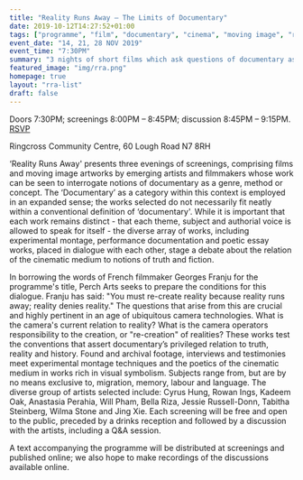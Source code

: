 ```yaml
---
title: "Reality Runs Away – The Limits of Documentary"
date: 2019-10-12T14:27:52+01:00
tags: ["programme", "film", "documentary", "cinema", "moving image", "reality runs away"]
event_date: "14, 21, 28 NOV 2019"
event_time: "7:30PM"
summary: "3 nights of short films which ask questions of documentary as a genre, method or concept and explore the tensions between fiction and reality in cinema"
featured_image: "img/rra.png"
homepage: true
layout: "rra-list"
draft: false
---
```


Doors 7:30PM; screenings 8:00PM – 8:45PM; discussion 8:45PM – 9:15PM. <a href="https://www.eventbrite.co.uk/e/film-reality-runs-away-the-limits-of-documentary-tickets-76776728261" target="blank">RSVP</a>

Ringcross Community Centre, 60 Lough Road N7 8RH

‘Reality Runs Away' presents three evenings of screenings, comprising films and moving image artworks by emerging artists and filmmakers whose work can be seen to interrogate notions of documentary as a genre, method or concept. The ‘Documentary’ as a category within this context is employed in an expanded sense; the works selected do not necessarily fit neatly within a conventional definition of ‘documentary'. While it is important  that each work remains distinct - that each theme, subject and authorial voice is allowed to speak for itself - the diverse array of works, including experimental montage, performance documentation and poetic essay works, placed in dialogue with each other, stage a debate about the relation of the cinematic medium to notions of truth and fiction.

In borrowing the words of French filmmaker Georges Franju for the programme's title, Perch Arts seeks to prepare the conditions for this dialogue. Franju has said: "You must re-create reality because reality runs away; reality denies reality." The questions that arise from this are crucial and highly pertinent in an age of ubiquitous camera technologies. What is the camera's current relation to reality? What is the camera operators responsibility to the creation, or "re-creation" of realities? These works test the conventions that assert documentary’s privileged relation to truth, reality and history. Found and archival footage, interviews and testimonies meet experimental montage techniques and the poetics of the cinematic medium in works rich in visual symbolism. Subjects range from, but are by no means exclusive to, migration, memory, labour and language. The diverse group of artists selected include: Cyrus Hung, Rowan Ings, Kadeem Oak, Anastasia Perahia, Will Pham, Bella Riza, Jessie Russell-Donn, Tabitha Steinberg, Wilma Stone and Jing Xie. Each screening will be free and open to the public, preceded by a drinks reception and followed by a discussion with the artists, including a Q&A session.

A text accompanying the programme will be distributed at screenings and published online; we also hope to make recordings of the discussions available online.
